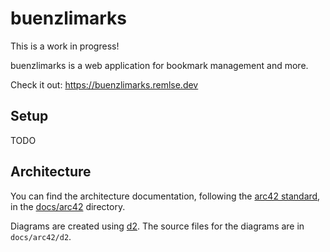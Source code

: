 # buenzlimarks

This is a work in progress!

buenzlimarks is a web application for bookmark management and more.

Check it out: https://buenzlimarks.remlse.dev

## Setup

TODO

## Architecture

You can find the architecture documentation, following the
[arc42 standard](https://docs.arc42.org/home/), in the
[docs/arc42](docs/arc42/00_table_of_contents.md) directory.

Diagrams are created using [d2](https://d2lang.com/tour/intro/). The source
files for the diagrams are in `docs/arc42/d2`.
